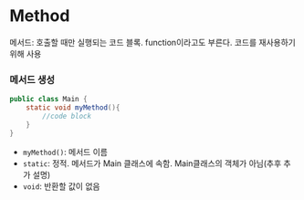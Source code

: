 # Method
메서드: 호출할 때만 실행되는 코드 블록. 
function이라고도 부른다. 코드를 재사용하기 위해 사용

### 메서드 생성
```java
public class Main {
    static void myMethod(){
        //code block
    }
}
```
- `myMethod()`: 메서드 이름
- `static`: 정적. 메서드가 Main 클래스에 속함. Main클래스의 객체가 아님(추후 추가 설명)
- `void`: 반환할 값이 없음